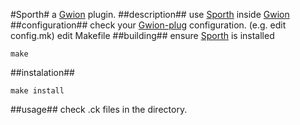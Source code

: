 #Sporth#
  a [Gwion](https://github.com/fennecdjay/Gwion) plugin.
##description##
use [Sporth](github.com/paulbatchelor/Sporth) inside [Gwion](https://github.com/fennecdjay/Gwion)
##configuration##
check your [Gwion-plug](https://github.com/fennecdjay/Gwion-plug) configuration. (e.g. edit config.mk)
edit Makefile
##building##
ensure [Sporth](github.com/paulbatchelor/Sporth) is installed
```
make
```
##instalation##
```
make install
```
##usage##
check .ck files in the directory.
